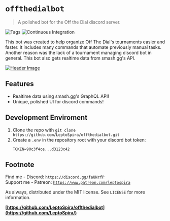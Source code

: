 # `offthedialbot`
> A polished bot for the Off the Dial discord server.

![Tags][tag-image] ![Continuous Integration](https://github.com/LeptoSpira/offthedialbot/workflows/Continuous%20Integration/badge.svg)

This bot was created to help organize Off The Dial's tournaments easier and faster. It includes many commands that automate previously manual tasks. Another reason was the lack of a tournament managing discord bot in general. This bot also gets realtime data from smash.gg's API.

[![Header Image](offthedialbanner.png)](https://discord.gg/xWkx8SZ)

## Features
- Realtime data using smash.gg's GraphQL API!
- Unique, polished UI for discord commands!

<!--
## Usage
![Example Output][example-output] <!-- Picture of someone using the help command -->

## Development Enviroment
1. Clone the repo with `git clone https://github.com/LeptoSpira/offthedialbot.git`
2. Create a `.env` in the repository root with your discord bot token:
   ```
   TOKEN=90c3f4ce...d3123c42
   ```

## Footnote
Find me - Discord: [`https://discord.gg/faUNrfP`](https://discord.gg/faUNrfP)  
Support me - Patreon: [`https://www.patreon.com/leptospira`](https://www.patreon.com/leptospira)  

As always, distributed under the MIT license. See `LICENSE` for more information.

**[https://github.com/LeptoSpira/offthedialbot](https://github.com/LeptoSpira/)**

<!-- Markdown link & img dfn's -->
[tag-image]: https://img.shields.io/github/license/LeptoSpira/offthedialbot.svg
[example-output]: https://github.com/LeptoSpira/offthedialbot/example-output.png
